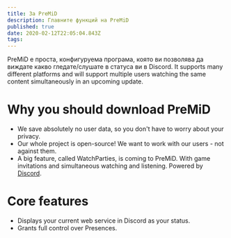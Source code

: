 ```yaml
---
title: За PreMiD
description: Главните функций на PreMiD
published: true
date: 2020-02-12T22:05:04.843Z
tags:
---
```


PreMiD е проста, конфигуруема програма, която ви позволява да виждате какво гледате/слушате в статуса ви в Discord. It supports many different platforms and will support multiple users watching the same content simultaneously in an upcoming update.

# Why you should download PreMiD
- We save absolutely no user data, so you don't have to worry about your privacy.
- Our whole project is open-source! We want to work with our users - not against them.
- A big feature, called WatchParties, is coming to PreMiD. With game invitations and simultaneous watching and listening. Powered by [Discord](https://discordapp.com/).

# Core features
- Displays your current web service in Discord as your status.
- Grants full control over Presences.